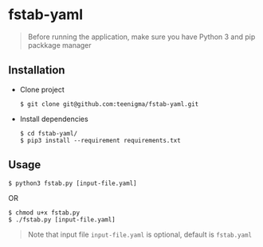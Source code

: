 # fstab-yaml

> Before running the application, make sure you have Python 3 and pip packkage manager

## Installation
- Clone project
  ```
  $ git clone git@github.com:teenigma/fstab-yaml.git
  ```
- Install dependencies
  ```
  $ cd fstab-yaml/
  $ pip3 install --requirement requirements.txt
  ```

## Usage
```
$ python3 fstab.py [input-file.yaml]
```
OR
```
$ chmod u+x fstab.py
$ ./fstab.py [input-file.yaml]
```
> Note that input file `input-file.yaml` is optional, default is `fstab.yaml`